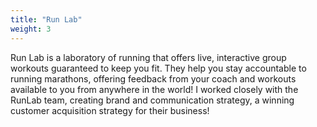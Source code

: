 ```yaml
---
title: "Run Lab"
weight: 3
---
```


Run Lab is a laboratory of running that offers live, interactive group workouts guaranteed to keep you fit. They help you stay accountable to running marathons, offering feedback from your coach and workouts available to you from anywhere in the world! 
I worked closely with the RunLab team, creating brand and communication strategy, a winning customer acquisition strategy for their business! 